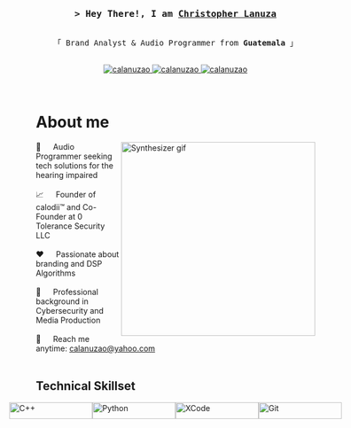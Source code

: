 <!-- <h2 align="center">
  Christopher Lanuza
  <img src="https://media.giphy.com/media/hvRJCLFzcasrR4ia7z/giphy.gif" width="28">
</h2> -->

<!-- <p align="center">
  <a href="https://github.com/calanuzao"><img src="https://readme-typing-svg.herokuapp.com/?lines=Self%20Taught%20Programmer;Front%20End%20Developer;1.5%2B%20years%20of%20coding%20experience;Always%20learning%20new%20things&center=true&width=380&height=45"></a>
</p> -->

<!-- Intro  -->
<h3 align="center">
        <samp>&gt; Hey There!, I am
                <b><a target="_blank" href="https://chrislanuza.myportfolio.com">Christopher Lanuza</a></b>
        </samp>
</h3>


<p align="center"> 
  <samp>
    <br>
    「 Brand Analyst & Audio Programmer from <b>Guatemala</b> 」
    <br>
    <br>
  </samp>
</p>

<p align="center">
 <a href="https://chrislanuza.myportfolio.com" target="blank"> 
  <img src="https://img.shields.io/badge/Website-DC143C?style=for-the-badge&logo=medium&logoColor=white" alt="calanuzao" />
 </a>
 <a href="https://www.linkedin.com/in/christopherlanuza/" target="_blank">
  <img src="https://img.shields.io/badge/LinkedIn-0077B5?style=for-the-badge&logo=linkedin&logoColor=white" alt="calanuzao"/>
 </a>
 <a href="https://www.instagram.com/calodii/" target="_blank">
  <img src="https://img.shields.io/badge/Instagram-fe4164?style=for-the-badge&logo=instagram&logoColor=white" alt="calanuzao" />
 </a> 
</p>
<br />

<!-- About Section -->
 # About me
 
<p>
<img align="right" width="350" src="https://media3.giphy.com/media/Q5M7gBKo3SCUjz9FWl/giphy.gif?cid=6c09b952m61j1whv8xob0x969xb66p308d3iyi347yq0m8a4&ep=v1_internal_gif_by_id&rid=giphy.gif&ct=g" alt="Synthesizer gif">
  
 🐝 &emsp; Audio Programmer seeking tech solutions for the hearing impaired <br/><br/>
 📈 &emsp; Founder of calodii™ and Co-Founder  at 0 Tolerance Security LLC <br/><br/>
 ❤️ &emsp; Passionate about branding and DSP Algorithms <br/><br/>
 🧠 &emsp; Professional background in Cybersecurity and Media Production <br/><br/>
 📧 &emsp; Reach me anytime: calanuzao@yahoo.com <br/><br/>

</p>

## Technical Skillset

<div style="display: flex; justify-content: center; align-items: center; width: 100%;">
    <img src="https://img.shields.io/badge/-C++-blue?logo=cplusplus" alt="C++" width="150" height="30">
    <img src="https://img.shields.io/badge/python-3670A0?style=for-the-badge&logo=python&logoColor=ffdd54" alt="Python" width="150" height="30">
    <img src="https://img.shields.io/badge/-XCode-black?style=flat&logo=xcode" alt="XCode" width="150" height="30">
    <img src="https://img.shields.io/badge/Git-F05032?style=for-the-badge&logo=git&logoColor=white" alt="Git" width="150" height="30">
</div>

